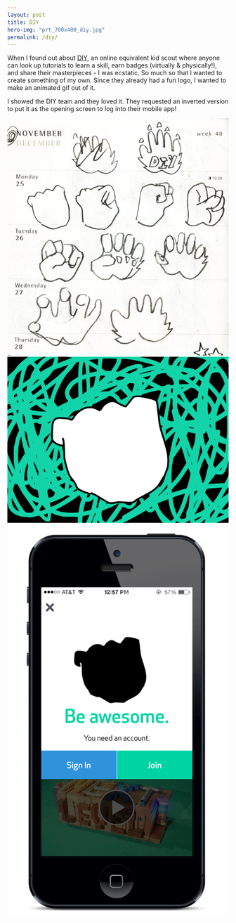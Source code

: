 ```yaml
---
layout: post
title: DIY
hero-img: "prt_700x400_diy.jpg"
permalink: /diy/
---
```


When I found out about <a href="http://diy.org" target="_blank">DIY</a>, an online equivalent kid scout where anyone can look up tutorials to learn a skill, earn badges (virtually & physically!), and share their masterpieces - I was ecstatic. So much so that I wanted to create something of my own. Since they already had a fun logo, I wanted to make an animated gif out of it.

I showed the DIY team and they loved it. They requested an inverted version to put it as the opening screen to log into their mobile app!

![](/public/img/diy/sketches.jpg)
![](/public/img/diy/diy_o.gif)
![](/public/img/diy/diy_inapp_phone_o.gif)
